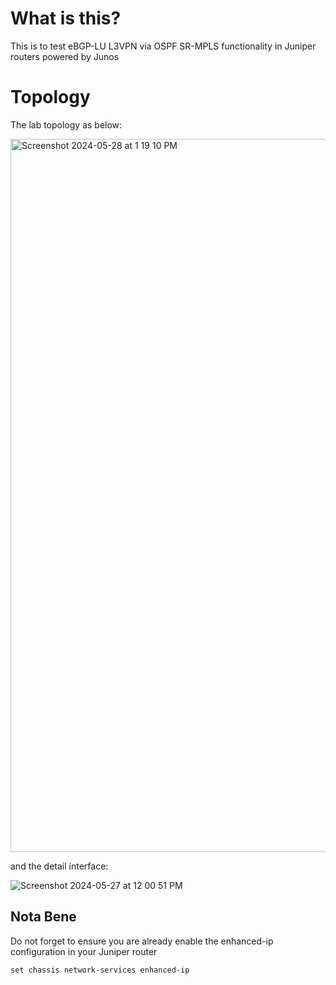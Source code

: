 # What is this? 
This is to test eBGP-LU L3VPN via OSPF SR-MPLS functionality in Juniper routers powered by Junos

# Topology
The lab topology as below:

<img width="1141" alt="Screenshot 2024-05-28 at 1 19 10 PM" src="https://github.com/masnugro/Junos/assets/78342991/b7c6617d-99ca-447c-922f-ccbadbc91792">

and the detail interface:

![Screenshot 2024-05-27 at 12 00 51 PM](https://github.com/masnugro/Junos/assets/78342991/12e02736-13c1-4989-864b-002751db14f9)


## Nota Bene
Do not forget to ensure you are already enable the enhanced-ip configuration in your Juniper router 
```
set chassis network-services enhanced-ip
```
